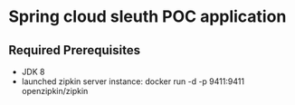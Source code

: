 # Spring cloud sleuth POC application

## Required Prerequisites

* JDK 8
* launched zipkin server instance: 
    docker run -d -p 9411:9411 openzipkin/zipkin

  